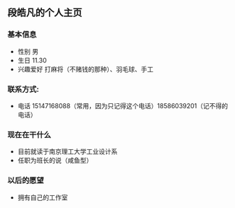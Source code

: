 
## 段皓凡的个人主页
### 基本信息
- 性别 男
- 生日 11.30
- 兴趣爱好 打麻将（不赌钱的那种）、羽毛球、手工

### 联系方式:
- 电话 15147168088（常用，因为只记得这个电话）18586039201（记不得的电话）

### 现在在干什么
- 目前就读于南京理工大学工业设计系
- 任职为班长的说（咸鱼型）

### 以后的愿望
- 拥有自己的工作室
